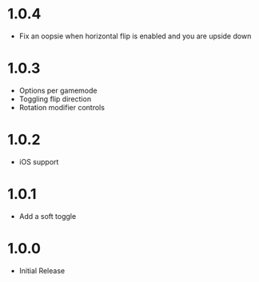 # 1.0.4
- Fix an oopsie when horizontal flip is enabled and you are upside down

# 1.0.3
- Options per gamemode
- Toggling flip direction
- Rotation modifier controls

# 1.0.2
- iOS support

# 1.0.1
- Add a soft toggle

# 1.0.0
- Initial Release

